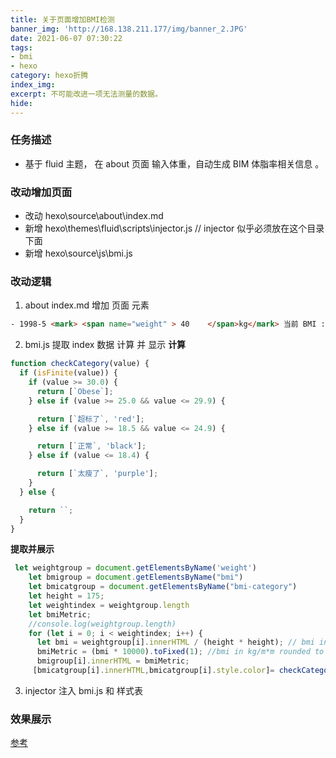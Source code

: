```yaml
---
title: 关于页面增加BMI检测
banner_img: 'http://168.138.211.177/img/banner_2.JPG'
date: 2021-06-07 07:30:22
tags:
- bmi
- hexo
category: hexo折腾
index_img:
excerpt: 不可能改进一项无法测量的数据。
hide:
---
```

### 任务描述
- 基于 fluid 主题， 在 about 页面 输入体重，自动生成 BIM 体脂率相关信息 。
### 改动增加页面
- 改动 hexo\source\about\index.md
- 新增 hexo\themes\fluid\scripts\injector.js // injector 似乎必须放在这个目录下面
- 新增 hexo\source\js\bmi.js 
### 改动逻辑
1. about index.md   增加 页面 元素 
``` html
- 1998-5 <mark> <span name="weight" > 40    </span>kg</mark> 当前 BMI :**<span name="bmi"> </span>**    <span name="bmi-category"></span>
```
2. bmi.js 提取 index 数据 计算 并 显示 
**计算**
``` js
function checkCategory(value) {
  if (isFinite(value)) {
    if (value >= 30.0) {
      return [`Obese`];
    } else if (value >= 25.0 && value <= 29.9) {

      return [`超标了`, 'red'];
    } else if (value >= 18.5 && value <= 24.9) {

      return [`正常`, 'black'];
    } else if (value <= 18.4) {

      return [`太瘦了`, 'purple'];
    }
  } else {

    return ``;
  }
}
```
**提取并展示**
``` js
 let weightgroup = document.getElementsByName('weight')
    let bmigroup = document.getElementsByName("bmi")
    let bmicatgroup = document.getElementsByName("bmi-category")
    let height = 175;
    let weightindex = weightgroup.length
    let bmiMetric;
    //console.log(weightgroup.length)
    for (let i = 0; i < weightindex; i++) {
      let bmi = weightgroup[i].innerHTML / (height * height); // bmi in kg/cm*cm
      bmiMetric = (bmi * 10000).toFixed(1); //bmi in kg/m*m rounded to 1 decimal
      bmigroup[i].innerHTML = bmiMetric;
     [bmicatgroup[i].innerHTML,bmicatgroup[i].style.color]= checkCategory(bmiMetric);
```
3. injector 注入 bmi.js 和 样式表
### 效果展示
[参考](/about)